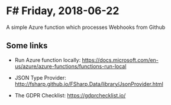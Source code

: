 # F# Friday, 2018-06-22

A simple Azure function which processes Webhooks from Github

## Some links

* Run Azure function locally: <https://docs.microsoft.com/en-us/azure/azure-functions/functions-run-local>

* JSON Type Provider: <http://fsharp.github.io/FSharp.Data/library/JsonProvider.html>

* The GDPR Checklist: <https://gdprchecklist.io/>
